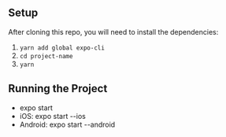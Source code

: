 ## Setup

After cloning this repo, you will need to install the dependencies:

1. `yarn add global expo-cli`
2. `cd project-name`
3. `yarn`

## Running the Project

* expo start
* iOS: expo start --ios
* Android: expo start --android
